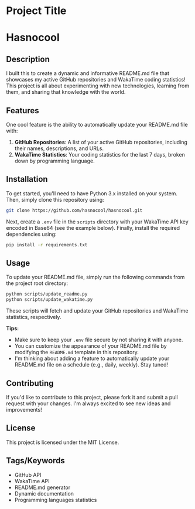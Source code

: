 # Project Title
**Hasnocool**
=============================================

## Description
I built this to create a dynamic and informative README.md file that showcases my active GitHub repositories and WakaTime coding statistics! This project is all about experimenting with new technologies, learning from them, and sharing that knowledge with the world.

## Features
One cool feature is the ability to automatically update your README.md file with:

1. **GitHub Repositories**: A list of your active GitHub repositories, including their names, descriptions, and URLs.
2. **WakaTime Statistics**: Your coding statistics for the last 7 days, broken down by programming language.

## Installation
To get started, you'll need to have Python 3.x installed on your system. Then, simply clone this repository using:
```bash
git clone https://github.com/hasnocool/hasnocool.git
```
Next, create a `.env` file in the `scripts` directory with your WakaTime API key encoded in Base64 (see the example below). Finally, install the required dependencies using:
```bash
pip install -r requirements.txt
```

## Usage
To update your README.md file, simply run the following commands from the project root directory:
```bash
python scripts/update_readme.py
python scripts/update_wakatime.py
```
These scripts will fetch and update your GitHub repositories and WakaTime statistics, respectively.

**Tips:**

* Make sure to keep your `.env` file secure by not sharing it with anyone.
* You can customize the appearance of your README.md file by modifying the `README.md` template in this repository.
* I'm thinking about adding a feature to automatically update your README.md file on a schedule (e.g., daily, weekly). Stay tuned!

## Contributing
If you'd like to contribute to this project, please fork it and submit a pull request with your changes. I'm always excited to see new ideas and improvements!

## License
This project is licensed under the MIT License.

## Tags/Keywords
* GitHub API
* WakaTime API
* README.md generator
* Dynamic documentation
* Programming languages statistics